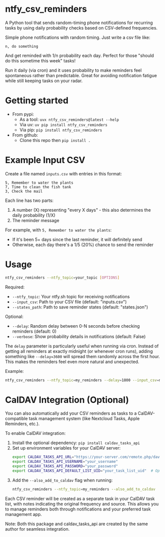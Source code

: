 
# ntfy_csv_reminders
A Python tool that sends random-timing phone notifications for recurring tasks by using daily probability checks based on CSV-defined frequencies.

Simple phone notifications with random timing. Just write a csv file like:
```
n, do something
```
And get reminded with 1/n probability each day. Perfect for those "should do this sometime this week" tasks!

Run it daily (via cron) and it uses probability to make reminders feel spontaneous rather than predictable. Great for avoiding notification fatigue while still keeping tasks on your radar.

# Getting started
* From pypi:
    * As a tool: `uvx ntfy_csv_reminders@latest --help`
    * Via uv: `uv pip install ntfy_csv_reminders`
    * Via pip: `pip install ntfy_csv_reminders`
* From github:
    * Clone this repo then `pip install .`

# Example Input CSV
Create a file named `inputs.csv` with entries in this format:
```csv
5, Remember to water the plants
7, Time to clean the fish tank
3, Check the mail
```

Each line has two parts:
1. A number (X) representing "every X days" - this also determines the daily probability (1/X)
2. The reminder message

For example, with `5, Remember to water the plants`:
- If it's been 5+ days since the last reminder, it will definitely send
- Otherwise, each day there's a 1/5 (20%) chance to send the reminder

# Usage
```bash
ntfy_csv_reminders --ntfy_topic=your_topic [OPTIONS]
```

Required:
- `--ntfy_topic`: Your ntfy.sh topic for receiving notifications
- `--input_csv`: Path to your CSV file (default: "inputs.csv")
- `--states_path`: Path to save reminder states (default: "states.json")

Optional:
- `--delay`: Random delay between 0-N seconds before checking reminders (default: 0)
- `--verbose`: Show probability details in notifications (default: False)

The `delay` parameter is particularly useful when running via cron. Instead of getting all reminders at exactly midnight (or whenever cron runs), adding something like `--delay=3600` will spread them randomly across the first hour. This makes the reminders feel even more natural and unexpected.

Example:
```bash
ntfy_csv_reminders --ntfy_topic=my_reminders --delay=1800 --input_csv=my_tasks.csv
```

# CalDAV Integration (Optional)
You can also automatically add your CSV reminders as tasks to a CalDAV-compatible task management system (like Nextcloud Tasks, Apple Reminders, etc.).

To enable CalDAV integration:
1. Install the optional dependency: `pip install caldav_tasks_api`
2. Set up environment variables for your CalDAV server:
   ```bash
   export CALDAV_TASKS_API_URL="https://your-server.com/remote.php/dav/"
   export CALDAV_TASKS_API_USERNAME="your_username"
   export CALDAV_TASKS_API_PASSWORD="your_password"
   export CALDAV_TASKS_API_DEFAULT_LIST_UID="your_task_list_uid"  # Optional, uses first available if not set
   ```
3. Add the `--also_add_to_caldav` flag when running:
   ```bash
   ntfy_csv_reminders --ntfy_topic=my_reminders --also_add_to_caldav
   ```

Each CSV reminder will be created as a separate task in your CalDAV task list, with notes indicating the original frequency and source. This allows you to manage reminders both through notifications and your preferred task management app.

Note: Both this package and caldav_tasks_api are created by the same author for seamless integration.
